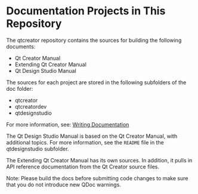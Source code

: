 # Documentation Projects in This Repository

The qtcreator repository contains the sources for building the following
documents:

- Qt Creator Manual
- Extending Qt Creator Manual
- Qt Design Studio Manual

The sources for each project are stored in the following subfolders of
the doc folder:

- qtcreator
- qtcreatordev
- qtdesignstudio

For more information, see:
[Writing Documentation](https://doc.qt.io/qtcreator-extending/qtcreator-documentation.html)

The Qt Design Studio Manual is based on the Qt Creator Manual, with
additional topics. For more information, see the `README` file in the
qtdesignstudio subfolder.

The Extending Qt Creator Manual has its own sources. In addition, it
pulls in API reference documentation from the Qt Creator source files.

Note: Please build the docs before submitting code changes to make sure that
you do not introduce new QDoc warnings.
